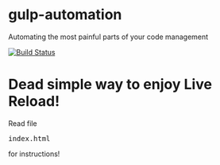 # gulp-automation
Automating the most painful parts of your code management

[![Build
Status](https://travis-ci.org/dmitriz/gulp-automation.svg?branch=master)](https://travis-ci.org/dmitriz/gulp-automation)

# Dead simple way to enjoy Live Reload!

Read file <pre>index.html</pre> for instructions!

